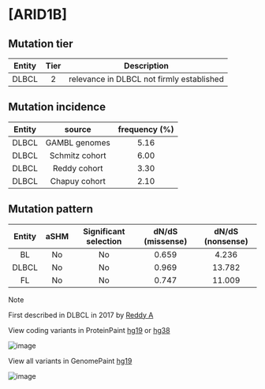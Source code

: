 # [ARID1B]

## Mutation tier

|Entity|Tier|Description                              |
|:------:|:----:|-----------------------------------------|
|DLBCL |2   |relevance in DLBCL not firmly established|
## Mutation incidence

|Entity|source        |frequency (%)|
|:------:|:--------------:|:-------------:|
|DLBCL |GAMBL genomes |5.16         |
|DLBCL |Schmitz cohort|6.00         |
|DLBCL |Reddy cohort  |3.30         |
|DLBCL |Chapuy cohort |2.10         |

## Mutation pattern

|Entity|aSHM|Significant selection|dN/dS (missense)|dN/dS (nonsense)|
|:------:|:----:|:---------------------:|:----------------:|:----------------:|
|BL    |No  |No                   |0.659           | 4.236          |
|DLBCL |No  |No                   |0.969           |13.782          |
|FL    |No  |No                   |0.747           |11.009          |


> [!NOTE]
> First described in DLBCL in 2017 by [Reddy A](https://pubmed.ncbi.nlm.nih.gov/28985567)

View coding variants in ProteinPaint [hg19](https://www.bcgsc.ca/downloads/morinlab/GAMBL/test/genes/ARID1B_protein.html)  or [hg38](https://www.bcgsc.ca/downloads/morinlab/GAMBL/test/genes/ARID1B_protein_hg38.html)

![image](../../images/proteinpaint/ARID1B_NM_017519.svg)

View all variants in GenomePaint [hg19](https://www.bcgsc.ca/downloads/morinlab/GAMBL/test/genes/ARID1B.html)

![image](../../images/proteinpaint/ARID1B.svg)
